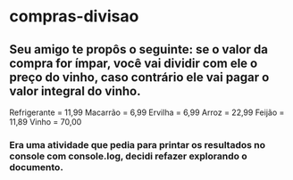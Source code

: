 # compras-divisao

## Seu amigo te propôs o seguinte: se o valor da compra for ímpar, você vai dividir com ele o preço do vinho, caso contrário ele vai pagar o valor integral do vinho.

Refrigerante =	11,99
Macarrão = 6,99
Ervilha	= 6,99
Arroz = 22,99
Feijão = 11,89
Vinho =	70,00


### Era uma atividade que pedia para printar os resultados no console com console.log, decidi refazer explorando o documento.
